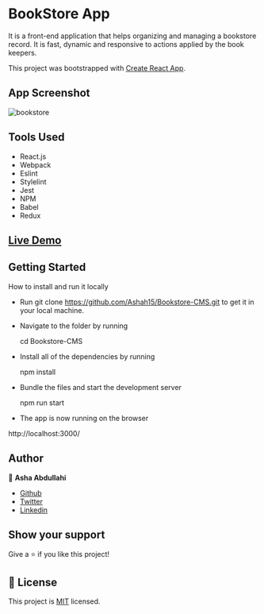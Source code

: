 # BookStore App

It is a front-end application that helps organizing and managing a bookstore record. It is fast, dynamic and responsive to actions applied by the book keepers.

This project was bootstrapped with [Create React App](https://github.com/facebook/create-react-app).

## App Screenshot
![bookstore](https://user-images.githubusercontent.com/25789605/129169197-2b2d0d9b-2a30-4592-8adf-40a3c9a9c125.png)

## Tools Used

- React.js
- Webpack
- Eslint
- Stylelint
- Jest
- NPM
- Babel
- Redux


## [Live Demo]()

## Getting Started

How to install and run it locally

- Run git clone https://github.com/Ashah15/Bookstore-CMS.git to get it in your local machine.

- Navigate to the folder by running

  cd Bookstore-CMS
  
- Install all of the dependencies by running
  
  npm install
  
- Bundle the files and start the development server

  npm run start
  
- The app is now running on the browser

 http://localhost:3000/

## Author

👤 **Asha Abdullahi**

-  [Github](https://github.com/Ashah15)
-  [Twitter](https://twitter.com/AshaAbdullahi13)
-  [Linkedin](https://www.linkedin.com/in/ashaabdullahi/)

## Show your support

Give a ⭐️ if you like this project!

## 📝 License

This project is [MIT](https://opensource.org/licenses/MIT) licensed.
